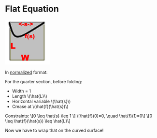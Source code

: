 # Flat Equation

![](images/EquationFlat.png)

In [normalized](dimensions.md) format:

For the quarter section, before folding:

* Width = 1
* Length \\(\hat{L}\\)
* Horizontal variable \\(\hat{s}\\)
* Crease at \\(\hat{f}(\hat{s})\\)

Constraints:
\\[0 \leq \hat{s} \leq 1 \\]
\\[\hat{f}(0)=0, \quad \hat{f}(1)=0\\]
\\[0 \leq \hat{f}(\hat{s}) \leq \hat{L}\\]

Now we have to wrap that on the curved surface!

